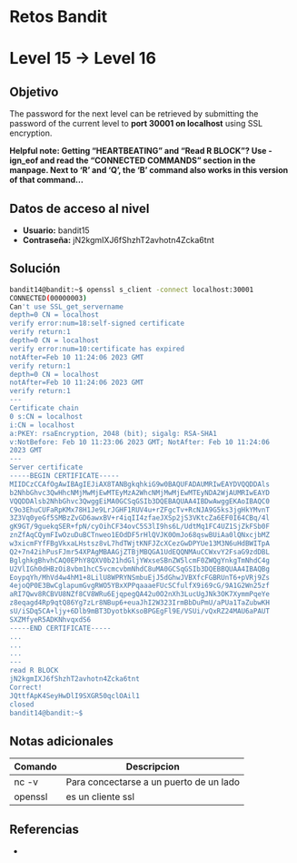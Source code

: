 # Retos Bandit

# Level 15 → Level 16

## Objetivo
The password for the next level can be retrieved by submitting the password of the current level to **port 30001 on localhost** using SSL encryption.

**Helpful note: Getting “HEARTBEATING” and “Read R BLOCK”? Use -ign_eof and read the “CONNECTED COMMANDS” section in the manpage. Next to ‘R’ and ‘Q’, the ‘B’ command also works in this version of that command…**

## Datos de acceso al nivel
- **Usuario:** bandit15
- **Contraseña:** jN2kgmIXJ6fShzhT2avhotn4Zcka6tnt

## Solución
```bash
bandit14@bandit:~$ openssl s_client -connect localhost:30001
CONNECTED(00000003)
Can't use SSL_get_servername
depth=0 CN = localhost
verify error:num=18:self-signed certificate
verify return:1
depth=0 CN = localhost
verify error:num=10:certificate has expired
notAfter=Feb 10 11:24:06 2023 GMT
verify return:1
depth=0 CN = localhost
notAfter=Feb 10 11:24:06 2023 GMT
verify return:1
---
Certificate chain
0 s:CN = localhost
i:CN = localhost
a:PKEY: rsaEncryption, 2048 (bit); sigalg: RSA-SHA1
v:NotBefore: Feb 10 11:23:06 2023 GMT; NotAfter: Feb 10 11:24:06
2023 GMT
---
Server certificate
-----BEGIN CERTIFICATE-----
MIIDCzCCAfOgAwIBAgIEJiAX8TANBgkqhkiG9w0BAQUFADAUMRIwEAYDVQQDDAls
b2NhbGhvc3QwHhcNMjMwMjEwMTEyMzA2WhcNMjMwMjEwMTEyNDA2WjAUMRIwEAYD
VQQDDAlsb2NhbGhvc3QwggEiMA0GCSqGSIb3DQEBAQUAA4IBDwAwggEKAoIBAQC0
C9o3EhuCUFaRpKMx78H1Je9LrJGHF1RUV4u+rZFgcTv+RcNJA9G5ks3jgHkYMvnT
3Z3Vq0yeGf5SMBzZvGD6awxBV+r4iqII4zfaeJXSp2jS3VKtcZa6EF0I64CBq/4l
gK9GT/9guekqSER+fpN/cyOihCF34ovC5S3lI9hs6L/UdtMq1FC4UZ1SjZkFSb0F
znZfAqCQymFIwOzuDuBCTnweo1EOdDF5rHlQVJK0OmJo68qswBUiAa0lQNxcjbMZ
w3xicmFYfFBgVkxaLHstsz8vL7hdTWjtKNFJZcXCezGwDPYUe13M3N6uHdBWITpA
Q2+7n42ihPusFJmr54XPAgMBAAGjZTBjMBQGA1UdEQQNMAuCCWxvY2FsaG9zdDBL
BglghkgBhvhCAQ0EPhY8QXV0b21hdGljYWxseSBnZW5lcmF0ZWQgYnkgTmNhdC4g
U2VlIGh0dHBzOi8vbm1hcC5vcmcvbmNhdC8uMA0GCSqGSIb3DQEBBQUAA4IBAQBg
EoypqYh/MhVd4w4hM1+8LilU8WPRYNSmbuEjJ5dGhwJVBXfcFGBRUnT6+pVRj9Zs
4ejoQP0E3BwCglapumGvgRWO5YBxXPPqaaaeFUcSCfulfX9i69cG/9A1G2Wn25zf
aRI7Qwv8RCBVU8NZf8CV8WRu6EjqpegQA42u0O2nXh3LucUgJNk3OK7XymmPqeYe
z8eqagd4Rp9qtQ86Yg7zLr8NBup6+euaJhI2W323IrmBbDuPmU/aPUa1TaZubwKH
sU/iSDq5CA+ljy+6Dlb9mBT3DyotbkKsoBPGEgFl9E/VSUi/vQxRZ24MAU6aPAUT
SXZMfyeR5ADKNhvqxdS6
-----END CERTIFICATE-----
...
...
...
---
read R BLOCK
jN2kgmIXJ6fShzhT2avhotn4Zcka6tnt
Correct!
JQttfApK4SeyHwDlI9SXGR50qclOAil1
closed
bandit14@bandit:~$
```
## Notas adicionales
| Comando | Descripcion |
|---------|-------------|
| nc -v | Para concectarse a un puerto de un lado |
| openssl | es un cliente ssl |

## Referencias
- []()